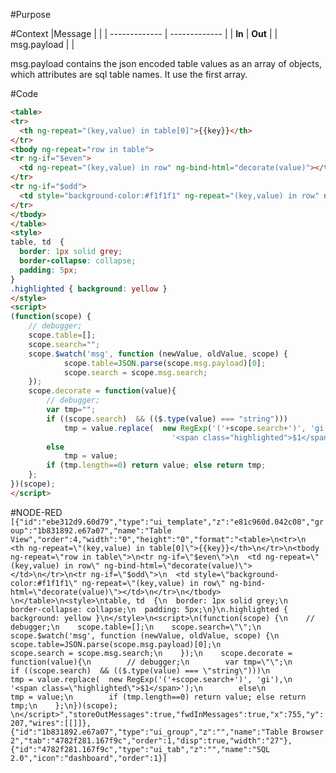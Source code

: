 #Purpose

#Context
|Message		    |				        |
| ------------- | ------------- |
| **In**		    | **Out**		    |
|	msg.payload	  |               |

msg.payload contains the json encoded table values as an array of objects, which attributes are sql table names.
It use the first array.

#Code
```html
<table>
<tr>
  <th ng-repeat="(key,value) in table[0]">{{key}}</th>
</tr>
<tbody ng-repeat="row in table">
<tr ng-if="$even">
  <td ng-repeat="(key,value) in row" ng-bind-html="decorate(value)"></td>
</tr>
<tr ng-if="$odd">
  <td style="background-color:#f1f1f1" ng-repeat="(key,value) in row" ng-bind-html="decorate(value)"></td>
</tr>
</tbody> 
</table>
<style>
table, td  {
  border: 1px solid grey;
  border-collapse: collapse;
  padding: 5px;
}
.highlighted { background: yellow }
</style>
<script>
(function(scope) {
    // debugger;
    scope.table=[];
    scope.search="";
    scope.$watch('msg', function (newValue, oldValue, scope) {
            scope.table=JSON.parse(scope.msg.payload)[0];
            scope.search = scope.msg.search;
    });
    scope.decorate = function(value){
        // debugger;
        var tmp="";
        if ((scope.search)  && (($.type(value) === "string")))
            tmp = value.replace(  new RegExp('('+scope.search+')', 'gi'),
                                    '<span class="highlighted">$1</span>');
        else
            tmp = value;
        if (tmp.length==0) return value; else return tmp;
    };
})(scope);    
</script>
```

#NODE-RED
`
[{"id":"ebe312d9.60d79","type":"ui_template","z":"e81c960d.042c08","group":"1b831892.e67a07","name":"Table View","order":4,"width":"0","height":"0","format":"<table>\n<tr>\n  <th ng-repeat=\"(key,value) in table[0]\">{{key}}</th>\n</tr>\n<tbody ng-repeat=\"row in table\">\n<tr ng-if=\"$even\">\n  <td ng-repeat=\"(key,value) in row\" ng-bind-html=\"decorate(value)\"></td>\n</tr>\n<tr ng-if=\"$odd\">\n  <td style=\"background-color:#f1f1f1\" ng-repeat=\"(key,value) in row\" ng-bind-html=\"decorate(value)\"></td>\n</tr>\n</tbody> \n</table>\n<style>\ntable, td  {\n  border: 1px solid grey;\n  border-collapse: collapse;\n  padding: 5px;\n}\n.highlighted { background: yellow }\n</style>\n<script>\n(function(scope) {\n    // debugger;\n    scope.table=[];\n    scope.search=\"\";\n    scope.$watch('msg', function (newValue, oldValue, scope) {\n            scope.table=JSON.parse(scope.msg.payload)[0];\n            scope.search = scope.msg.search;\n    });\n    scope.decorate = function(value){\n        // debugger;\n        var tmp=\"\";\n        if ((scope.search)  && (($.type(value) === \"string\")))\n            tmp = value.replace(  new RegExp('('+scope.search+')', 'gi'),\n                                    '<span class=\"highlighted\">$1</span>');\n        else\n            tmp = value;\n        if (tmp.length==0) return value; else return tmp;\n    };\n})(scope);    \n</script>","storeOutMessages":true,"fwdInMessages":true,"x":755,"y":207,"wires":[[]]},{"id":"1b831892.e67a07","type":"ui_group","z":"","name":"Table Browser 2","tab":"4782f281.167f9c","order":1,"disp":true,"width":"27"},{"id":"4782f281.167f9c","type":"ui_tab","z":"","name":"SQL 2.0","icon":"dashboard","order":1}]
`
